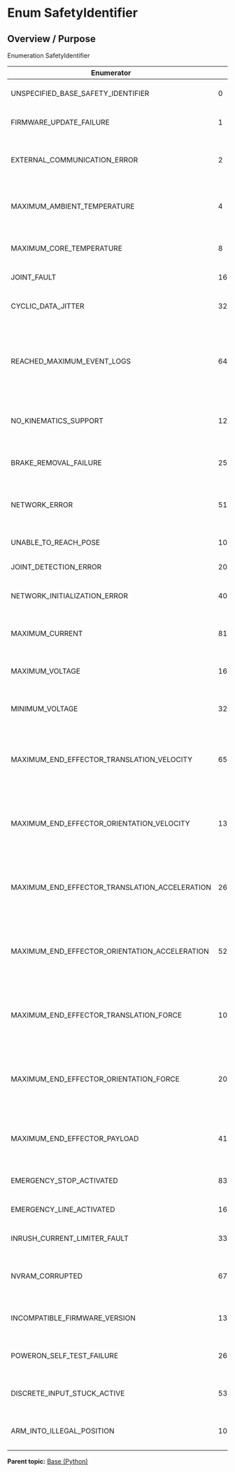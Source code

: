 # Enum SafetyIdentifier

## Overview / Purpose

Enumeration SafetyIdentifier

|Enumerator|Value|Description|
|----------|-----|-----------|
|UNSPECIFIED\_BASE\_SAFETY\_IDENTIFIER|0|0x0 - Unspecified base safety|
|FIRMWARE\_UPDATE\_FAILURE|1|0x1 - Firmware update failure|
|EXTERNAL\_COMMUNICATION\_ERROR|2|0x2 - External communication error \(not implemented yet\)|
|MAXIMUM\_AMBIENT\_TEMPERATURE|4|0x4 - Maximum ambient temperature reached|
|MAXIMUM\_CORE\_TEMPERATURE|8|0x8 - Maximum core temperature reached|
|JOINT\_FAULT|16|0x10 - Joint fault|
|CYCLIC\_DATA\_JITTER|32|0x20 - Cyclic data jitter \(not implemented yet\)|
|REACHED\_MAXIMUM\_EVENT\_LOGS|64|0x40 - Reached Maximum number of event log entries \(not implemented yet\)|
|NO\_KINEMATICS\_SUPPORT|128|0x80 - No kinematics support \(not implemented yet\)|
|BRAKE\_REMOVAL\_FAILURE|256|0x100 - Based failed to remove brakes from the axis|
|NETWORK\_ERROR|512|0x200 - Network error \(not implemented yet\)|
|UNABLE\_TO\_REACH\_POSE|1024|0x400 - Unable to reach pose|
|JOINT\_DETECTION\_ERROR|2048|0x800 - Joint detection error|
|NETWORK\_INITIALIZATION\_ERROR|4096|0x1000 - Network initialization error|
|MAXIMUM\_CURRENT|8192|0x2000 - Maximum current reached|
|MAXIMUM\_VOLTAGE|16384|0x4000 - Maximum voltage reached|
|MINIMUM\_VOLTAGE|32768|0x8000 - Minimum voltage reached|
|MAXIMUM\_END\_EFFECTOR\_TRANSLATION\_VELOCITY|65536|0x10000 - Maximum tool translation velocity reached \(not implemented yet\)|
|MAXIMUM\_END\_EFFECTOR\_ORIENTATION\_VELOCITY|131072|0x20000 - Maximum tool orientation velocity reached \(not implemented yet\)|
|MAXIMUM\_END\_EFFECTOR\_TRANSLATION\_ACCELERATION|262144|0x40000 - Maximum tool translation acceleration reached \(not implemented yet\)|
|MAXIMUM\_END\_EFFECTOR\_ORIENTATION\_ACCELERATION|524288|0x80000 - Maximum tool orientation acceleration reached \(not implemented yet\)|
|MAXIMUM\_END\_EFFECTOR\_TRANSLATION\_FORCE|1048576|0x100000 - Maximum tool translation force reached \(not implemented yet\)|
|MAXIMUM\_END\_EFFECTOR\_ORIENTATION\_FORCE|2097152|0x200000 - Maximum tool orientation force reached \(not implemented yet\)|
|MAXIMUM\_END\_EFFECTOR\_PAYLOAD|4194304|0x400000 - Maximum tool payload reached \(not implemented yet\)|
|EMERGENCY\_STOP\_ACTIVATED|8388608|0x800000 - Emergency stop activated|
|EMERGENCY\_LINE\_ACTIVATED|16777216|0x1000000 - Emergency line activated|
|INRUSH\_CURRENT\_LIMITER\_FAULT|33554432|0x2000000 - In rush current limiter fault|
|NVRAM\_CORRUPTED|67108864|0x4000000 - NVRAM corrupted \(not implemented yet\)|
|INCOMPATIBLE\_FIRMWARE\_VERSION|134217728|0x8000000 - Incompatible firmware version|
|POWERON\_SELF\_TEST\_FAILURE|268435456|0x10000000 - Power on seflt test failure|
|DISCRETE\_INPUT\_STUCK\_ACTIVE|536870912|0x20000000 - Discrete Input stuck active|
|ARM\_INTO\_ILLEGAL\_POSITION|1073741824|0x40000000 - Arm is in an illegal position \(sigularity\)|

**Parent topic:** [Base \(Python\)](../../summary_pages/Base.md)

